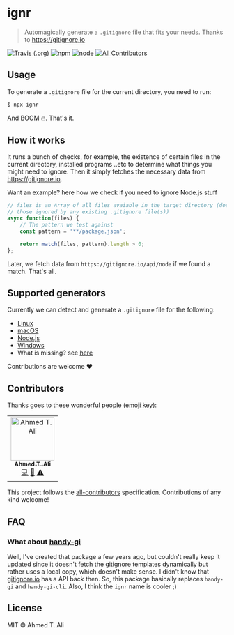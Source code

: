 # ignr

> Automagically generate a `.gitignore` file that fits your needs. Thanks to https://gitignore.io

[![Travis (.org)](https://img.shields.io/travis/z0al/ignr.svg)](https://travis-ci.org/z0al/ignr) [![npm](https://img.shields.io/npm/v/ignr.svg)](https://npm.im/ignr) [![node](https://img.shields.io/node/v/ignr.svg)](https://npm.im/ignr) [![All Contributors](https://img.shields.io/badge/all_contributors-1-orange.svg?style=flat)](#contributors)

## Usage

To generate a `.gitignore` file for the current directory, you need to run:

```sh
$ npx ignr
```

And BOOM 🔥. That's it.

## How it works

It runs a bunch of checks, for example, the existence of certain files in the current directory, installed programs ..etc to determine what things you might need to ignore. Then it simply fetches the necessary data from https://gitignore.io.

Want an example? here how we check if you need to ignore Node.js stuff

```javascript
// files is an Array of all files avaiable in the target directory (doesn't include
// those ignored by any existing .gitignore file(s))
async function(files) {
    // The pattern we test against
    const pattern = '**/package.json';

    return match(files, pattern).length > 0;
};
```

Later, we fetch data from `https://gitignore.io/api/node` if we found a match. That's all.

## Supported generators

Currently we can detect and generate a `.gitignore` file for the following:

- [Linux](./src/matchers/linux.js)
- [macOS](./src/matchers/macos.js)
- [Node.js](./src/matchers/node.js)
- [Windows](./src/matchers/windows.js)
- What is missing? see [here](https://github.com/dvcs/gitignore/tree/master/templates)

Contributions are welcome ❤️

## Contributors

Thanks goes to these wonderful people ([emoji key](https://allcontributors.org/docs/en/emoji-key)):

<!-- ALL-CONTRIBUTORS-LIST:START - Do not remove or modify this section -->
<!-- prettier-ignore -->
<table><tr><td align="center"><a href="https://ahmed.sd"><img src="https://avatars1.githubusercontent.com/u/12673605?v=4" width="100px;" alt="Ahmed T. Ali"/><br /><sub><b>Ahmed T. Ali</b></sub></a><br /><a href="https://github.com/z0al/ignr/commits?author=z0al" title="Code">💻</a> <a href="#maintenance-z0al" title="Maintenance">🚧</a> <a href="https://github.com/z0al/ignr/commits?author=z0al" title="Tests">⚠️</a></td></tr></table>

<!-- ALL-CONTRIBUTORS-LIST:END -->

This project follows the [all-contributors](https://github.com/all-contributors/all-contributors) specification. Contributions of any kind welcome!

## FAQ

### What about [handy-gi](npm.im/handy-gi)

Well, I've created that package a few years ago, but couldn't really keep it updated since it doesn't fetch the gitignore templates dynamically but rather uses a local copy, which doesn't make sense. I didn't know that [gitignore.io](https://gitignore.io) has a API back then. So, this package basically replaces `handy-gi` and `handy-gi-cli`. Also, I think the `ignr` name is cooler ;)

## License

MIT © Ahmed T. Ali
